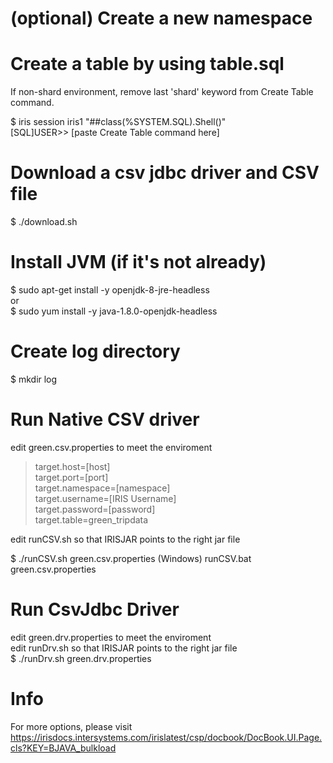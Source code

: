 # (optional) Create a new namespace
# Create a table by using table.sql
If non-shard environment, remove last 'shard' keyword from Create Table command.

$ iris session iris1 "##class(%SYSTEM.SQL).Shell()"  
[SQL]USER>>  [paste Create Table command here]

# Download a csv jdbc driver and CSV file
$ ./download.sh
# Install JVM (if it's not already)
$ sudo apt-get install -y openjdk-8-jre-headless  
or  
$ sudo yum install -y java-1.8.0-openjdk-headless

# Create log directory
$ mkdir log  

# Run Native CSV driver
edit green.csv.properties to meet the enviroment
>target.host=[host]  
target.port=[port]  
target.namespace=[namespace]  
target.username=[IRIS Username]  
target.password=[password]  
target.table=green_tripdata

edit runCSV.sh so that IRISJAR points to the right jar file  

$ ./runCSV.sh green.csv.properties
(Windows) runCSV.bat green.csv.properties

# Run CsvJdbc Driver
edit green.drv.properties to meet the enviroment  
edit runDrv.sh so that IRISJAR points to the right jar file  
$ ./runDrv.sh green.drv.properties

# Info
For more options, please visit   
https://irisdocs.intersystems.com/irislatest/csp/docbook/DocBook.UI.Page.cls?KEY=BJAVA_bulkload